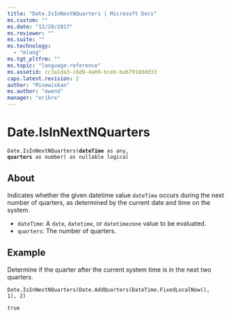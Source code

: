 ```yaml
---
title: "Date.IsInNextNQuarters | Microsoft Docs"
ms.custom: ""
ms.date: "12/28/2017"
ms.reviewer: ""
ms.suite: ""
ms.technology: 
  - "mlang"
ms.tgt_pltfrm: ""
ms.topic: "language-reference"
ms.assetid: cc3a1da3-c8d9-4a69-bceb-ba67918ddd33
caps.latest.revision: 2
author: "Minewiskan"
ms.author: "owend"
manager: "erikre"
---
```

# Date.IsInNextNQuarters
<code>Date.IsInNextNQuarters(**dateTime** as any, **quarters** as number) as nullable logical</code>
## About
Indicates whether the given datetime value <code>dateTime</code> occurs during the next number of quarters, as determined by the current date and time on the system. 
- <code>dateTime</code>: A <code>date</code>, <code>datetime</code>, or <code>datetimezone</code> value to be evaluated. 
- <code>quarters</code>: The number of quarters.

## Example 
Determine if the quarter after the current system time is in the next two quarters.

<code>Date.IsInNextNQuarters(Date.AddQuarters(DateTime.FixedLocalNow(), 1), 2)</code>

<code>true</code>

